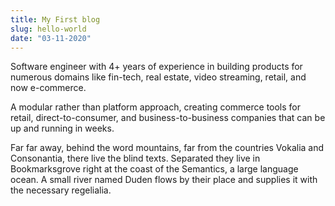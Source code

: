 ```yaml
---
title: My First blog
slug: hello-world
date: "03-11-2020"
---
```


Software engineer with 4+ years of experience in building products for numerous domains like fin-tech, real estate, video streaming, retail, and now e-commerce.

A modular rather than platform approach, creating commerce tools for
retail, direct-to-consumer, and business-to-business companies that can
be up and running in weeks.

Far far away, behind the word mountains, far from the countries Vokalia and Consonantia, there live the blind texts. Separated they live in Bookmarksgrove right at the coast of the Semantics, a large language ocean. A small river named Duden flows by their place and supplies it with the necessary regelialia.
